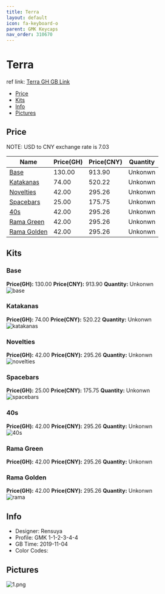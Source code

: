 ```yaml
---
title: Terra 
layout: default
icon: fa-keyboard-o
parent: GMK Keycaps
nav_order: 310670
---
```


# Terra 

ref link: [Terra GH GB Link](https://geekhack.org/index.php?topic=103272.0)  

* [Price](#price)  
* [Kits](#kits)  
* [Info](#info)  
* [Pictures](#pictures)  


## Price  
NOTE: USD to CNY exchange rate is 7.03

| Name          | Price(GH)    |  Price(CNY) | Quantity |
| ------------- | ------------ |  ---------- | -------- |
|[Base](#base)|130.00|913.90|Unkonwn|
|[Katakanas](#katakanas)|74.00|520.22|Unkonwn|
|[Novelties](#novelties)|42.00|295.26|Unkonwn|
|[Spacebars](#spacebars)|25.00|175.75|Unkonwn|
|[40s](#40s)|42.00|295.26|Unkonwn|
|[Rama Green](#rama-green)|42.00|295.26|Unkonwn|
|[Rama Golden](#rama-golden)|42.00|295.26|Unkonwn|


## Kits  
### Base  
**Price(GH):** 130.00    **Price(CNY):** 913.90    **Quantity:** Unkonwn  
<img src="{{ 'assets/images/gmk-keycaps/terra/kits_pics/base.png' | relative_url }}" alt="base" class="image featured">

### Katakanas  
**Price(GH):** 74.00    **Price(CNY):** 520.22    **Quantity:** Unkonwn  
<img src="{{ 'assets/images/gmk-keycaps/terra/kits_pics/katakanas.png' | relative_url }}" alt="katakanas" class="image featured">

### Novelties  
**Price(GH):** 42.00    **Price(CNY):** 295.26    **Quantity:** Unkonwn  
<img src="{{ 'assets/images/gmk-keycaps/terra/kits_pics/novelties.png' | relative_url }}" alt="novelties" class="image featured">

### Spacebars  
**Price(GH):** 25.00    **Price(CNY):** 175.75    **Quantity:** Unkonwn  
<img src="{{ 'assets/images/gmk-keycaps/terra/kits_pics/spacebars.png' | relative_url }}" alt="spacebars" class="image featured">

### 40s  
**Price(GH):** 42.00    **Price(CNY):** 295.26    **Quantity:** Unkonwn  
<img src="{{ 'assets/images/gmk-keycaps/terra/kits_pics/40s.png' | relative_url }}" alt="40s" class="image featured">

### Rama Green  
**Price(GH):** 42.00    **Price(CNY):** 295.26    **Quantity:** Unkonwn  
### Rama Golden  
**Price(GH):** 42.00    **Price(CNY):** 295.26    **Quantity:** Unkonwn  
<img src="{{ 'assets/images/gmk-keycaps/terra/kits_pics/rama.png' | relative_url }}" alt="rama" class="image featured">

## Info  
* Designer: Rensuya  
* Profile: GMK 1-1-2-3-4-4  
* GB Time: 2019-11-04  
* Color Codes:  


## Pictures  
<img src="{{ 'assets/images/gmk-keycaps/terra/rendering_pics/1.png' | relative_url }}" alt="1.png" class="image featured">
